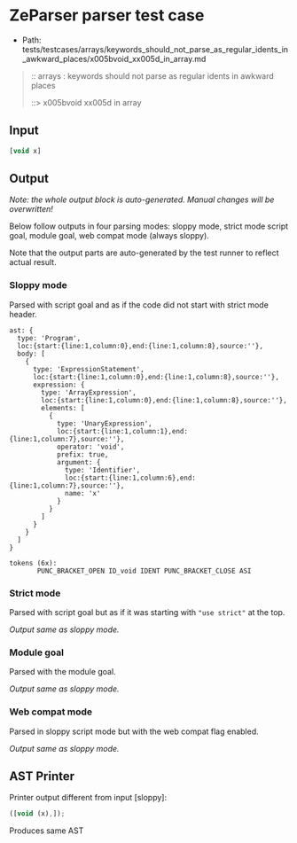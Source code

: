 # ZeParser parser test case

- Path: tests/testcases/arrays/keywords_should_not_parse_as_regular_idents_in_awkward_places/x005bvoid_xx005d_in_array.md

> :: arrays : keywords should not parse as regular idents in awkward places
>
> ::> x005bvoid xx005d in array

## Input

`````js
[void x]
`````

## Output

_Note: the whole output block is auto-generated. Manual changes will be overwritten!_

Below follow outputs in four parsing modes: sloppy mode, strict mode script goal, module goal, web compat mode (always sloppy).

Note that the output parts are auto-generated by the test runner to reflect actual result.

### Sloppy mode

Parsed with script goal and as if the code did not start with strict mode header.

`````
ast: {
  type: 'Program',
  loc:{start:{line:1,column:0},end:{line:1,column:8},source:''},
  body: [
    {
      type: 'ExpressionStatement',
      loc:{start:{line:1,column:0},end:{line:1,column:8},source:''},
      expression: {
        type: 'ArrayExpression',
        loc:{start:{line:1,column:0},end:{line:1,column:8},source:''},
        elements: [
          {
            type: 'UnaryExpression',
            loc:{start:{line:1,column:1},end:{line:1,column:7},source:''},
            operator: 'void',
            prefix: true,
            argument: {
              type: 'Identifier',
              loc:{start:{line:1,column:6},end:{line:1,column:7},source:''},
              name: 'x'
            }
          }
        ]
      }
    }
  ]
}

tokens (6x):
       PUNC_BRACKET_OPEN ID_void IDENT PUNC_BRACKET_CLOSE ASI
`````

### Strict mode

Parsed with script goal but as if it was starting with `"use strict"` at the top.

_Output same as sloppy mode._

### Module goal

Parsed with the module goal.

_Output same as sloppy mode._

### Web compat mode

Parsed in sloppy script mode but with the web compat flag enabled.

_Output same as sloppy mode._

## AST Printer

Printer output different from input [sloppy]:

````js
([void (x),]);
````

Produces same AST
